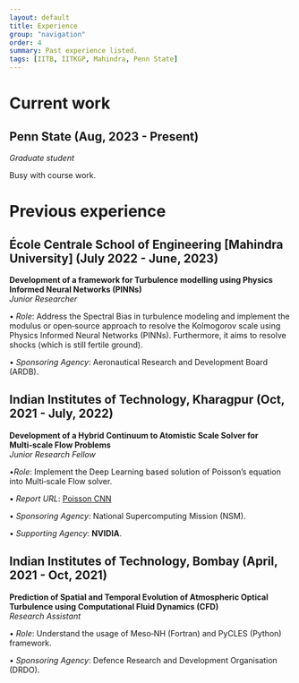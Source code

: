 ```yaml
---
layout: default
title: Experience
group: "navigation"
order: 4
summary: Past experience listed.
tags: [IITB, IITKGP, Mahindra, Penn State]
---
```


# Current work

## Penn State (Aug, 2023 - Present)
_Graduate student_

Busy with course work.
<!--
• _Role_: Use the Graph Neural Network (GNN) to predict the turbulent coefficient of a flow and use a finite element solver (Fenics) to evaluate the ground truth.  

• _Sponsoring Agency_: Argonne National Lab (ANL)
-->

# Previous experience

## École Centrale School of Engineering [Mahindra University] (July 2022 - June, 2023) 

**Development of a framework for Turbulence modelling using Physics Informed Neural Networks (PINNs)**  
_Junior Researcher_

• _Role_: Address the Spectral Bias in turbulence modeling and implement the modulus or open‑source approach to resolve the Kolmogorov scale using Physics Informed Neural Networks (PINNs). Furthermore, it aims to resolve shocks (which is still fertile ground).  

• _Sponsoring Agency_: Aeronautical Research and Development Board (ARDB).

## Indian Institutes of Technology, Kharagpur (Oct, 2021 - July, 2022)

**Development of a Hybrid Continuum to Atomistic Scale Solver for Multi‑scale Flow Problems**  
_Junior Research Fellow_

•_Role_: Implement the Deep Learning based solution of Poisson’s equation into Multi‑scale Flow solver.  

• _Report URL_: [Poisson CNN](/assets/pdfs/Poisson_CNN_usage.pdf)  

• _Sponsoring Agency_: National Supercomputing Mission (NSM).  

• _Supporting Agency_: **NVIDIA**.


## Indian Institutes of Technology, Bombay (April, 2021 - Oct, 2021)

**Prediction of Spatial and Temporal Evolution of Atmospheric Optical Turbulence using Computational Fluid Dynamics (CFD)**  
_Research Assistant_

• _Role_: Understand the usage of Meso‑NH (Fortran) and PyCLES (Python) framework.  

• _Sponsoring Agency_: Defence Research and Development Organisation (DRDO).

